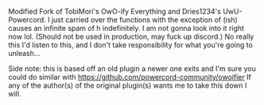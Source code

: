 Modified Fork of TobiMori's OwO-ify Everything and Dries1234's UwU-Powercord.
I just carried over the functions with the exception of (ish) causes an infinite spam of h indefinitely. I am not gonna look into it right now lol.
(Should not be used in production, may fuck up discord.)
No really this I'd listen to this, and I don't take responsibility for what you're going to unleash...

Side note: this is based off an old plugin a newer one exits and I'm sure you could do similar with https://github.com/powercord-community/owoifier
If any of the author(s) of the original plugin(s) wants me to take this down I will.
